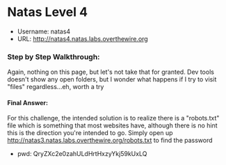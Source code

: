 # Natas Level 4

* Username: natas4
* URL: http://natas4.natas.labs.overthewire.org

### Step by Step Walkthrough:
Again, nothing on this page, but let's not take that for granted. Dev tools doesn't show any open folders, but I wonder what happens if I try to visit "files" regardless...eh, worth a try

#### Final Answer: 
For this challenge, the intended solution is to realize there is a "robots.txt" file which is something that most websites have, although there is no hint this is the direction you're intended to go. Simply open up 
http://natas3.natas.labs.overthewire.org/robots.txt to find the password

* pwd: QryZXc2e0zahULdHrtHxzyYkj59kUxLQ